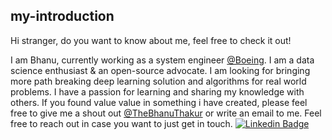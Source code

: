 ## my-introduction 
Hi stranger, do you want to know about me, feel free to check it out!




I am Bhanu, currently working as a system engineer [@Boeing](https://www.boeing.com/). I am a data science enthusiast & an open-source advocate. I am looking for bringing more path breaking deep learning solution and algorithms for real world problems. I have a passion for learning and sharing my knowledge with others.
If you found value value in something i have created, please feel free to give me a shout out [@TheBhanuThakur](https://twitter.com/TheBhanuThakur) or write an email to me. Feel free to reach out in case you want to just get in touch.
[![Linkedin Badge](https://img.shields.io/badge/-bhanupratapsingh-blue?style=flat-square&logo=Linkedin&logoColor=white&link=https://www.linkedin.com/in/bpst/)](https://www.linkedin.com/in/bpst/)
